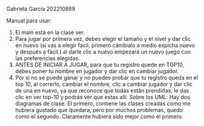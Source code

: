 Gabriela García 202210869

Manual para usar:
1.	El main está en la clase ver.
2.	Para jugar por primera vez, debes elegir el tamaño y el nivel y dar clic en nuevo (si vas a elegir fácil, primero cámbialo a medio espicha nuevo y después a fácil.) al darle clic a nuevo empezará un nuevo juego con las preferencias elegidas.
3.	ANTES DE INICIAR A JUGAR, para que tu registro quede en TOP10, debes poner tu nombre en jugador y dar clic en cambiar jugador.
4.	Por si no se puede ganar y no puedes probar que tu registro queda en el top 10, al correrlo, cambiar el nombre, clic a cambiar jugador y dar clic de una en nuevo, ya que reconoce que todas están prendidas, le das clic en ver top-10 y podrás ver que estas allí.
Sobre los UML:
Hay dos diagramas de clase. El primero, contiene las clases creadas como me hubiera gustado que quedara, pero por muchos problemas, quedo como el segundo. Claramente hubiera sido mejor como el primero. 
